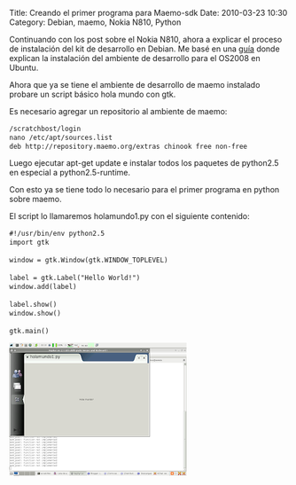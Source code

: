 Title: Creando el primer programa para Maemo-sdk
Date: 2010-03-23 10:30
Category: Debian, maemo, Nokia N810, Python

Continuando con los post sobre el Nokia N810, ahora a explicar 
el proceso de instalación del kit de desarrollo en Debian.
Me basé en una [guía](http://linuxuk.blogspot.com/2008/01/installing-os2008-development.html) donde explican la instalación del ambiente 
de desarrollo para el OS2008 en Ubuntu.


Ahora que ya se tiene el ambiente de desarrollo de maemo instalado 
probare un script básico hola mundo con gtk.

Es necesario agregar un repositorio al ambiente de maemo:
```
/scratchbost/login
nano /etc/apt/sources.list
deb http://repository.maemo.org/extras chinook free non-free
```

Luego ejecutar apt-get update e instalar todos los paquetes de python2.5 
en especial a python2.5-runtime.

Con esto ya se tiene todo lo necesario para el primer programa en python sobre maemo.

El script lo llamaremos holamundo1.py con el siguiente contenido:

```
#!/usr/bin/env python2.5
import gtk

window = gtk.Window(gtk.WINDOW_TOPLEVEL)

label = gtk.Label("Hello World!")
window.add(label)

label.show()
window.show()

gtk.main()
```


![Hola Mundo desde Maemo](./images/holamundo-maemosdk.png)
